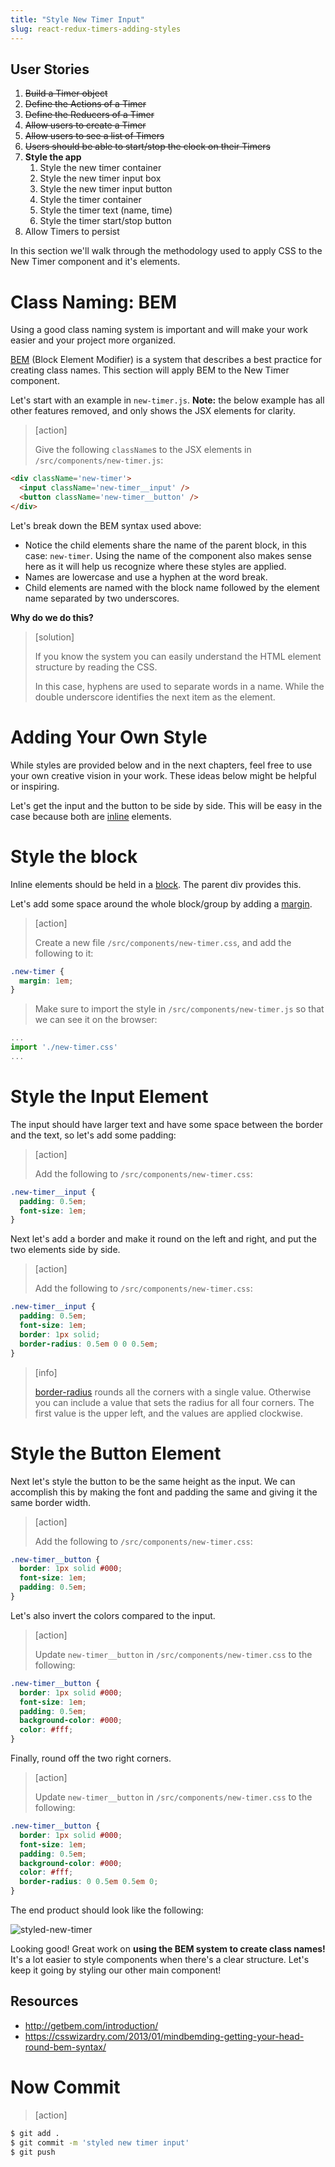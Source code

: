 ```yaml
---
title: "Style New Timer Input"
slug: react-redux-timers-adding-styles
---
```


## User Stories

1. ~~Build a Timer object~~
1. ~~Define the Actions of a Timer~~
1. ~~Define the Reducers of a Timer~~
1. ~~Allow users to create a Timer~~
1. ~~Allow users to see a list of Timers~~
1. ~~Users should be able to start/stop the clock on their Timers~~
1. **Style the app**
    1. Style the new timer container
    1. Style the new timer input box
    1. Style the new timer input button
    1. Style the timer container
    1. Style the timer text (name, time)
    1. Style the timer start/stop button
1. Allow Timers to persist

In this section we'll walk through the methodology used to apply CSS to the New Timer component and it's elements.

# Class Naming: BEM

Using a good class naming system is important and will make your work easier and your project more organized.

[BEM](http://getbem.com/introduction/) (Block Element Modifier) is a system that describes a best practice for creating class names. This section will apply BEM to the New Timer component.

Let's start with an example in `new-timer.js`. **Note:** the below example has all other features removed, and only shows the JSX elements for clarity.

> [action]
>
> Give the following `className`s to the JSX elements in `/src/components/new-timer.js`:
>
```HTML
<div className='new-timer'>
  <input className='new-timer__input' />
  <button className='new-timer__button' />
</div>
```

Let's break down the BEM syntax used above:

- Notice the child elements share the name of the parent block, in this case: `new-timer`. Using the name of the component also makes sense here as it will help us recognize where these styles are applied.
- Names are lowercase and use a hyphen at the word break.
- Child elements are named with the block name followed by the element name separated by two underscores.

**Why do we do this?**

> [solution]
>
> If you know the system you can easily understand the HTML element structure by reading the CSS.
>
> In this case, hyphens are used to separate words in a name. While the
double underscore identifies the next item as the element.

# Adding Your Own Style

While styles are provided below and in the next chapters, feel free to use your own creative vision in your work. These ideas below might be helpful or inspiring.

Let's get the input and the button to be side by side. This will be easy in the case because both are [inline](https://www.w3schools.com/css/css_inline-block.asp) elements.

# Style the block

Inline elements should be held in a [block](https://www.w3schools.com/html/html_blocks.asp). The parent div provides this.

Let's add some space around the whole block/group by adding a [margin](https://www.w3schools.com/css/css_margin.asp).

> [action]
>
> Create a new file `/src/components/new-timer.css`, and add the following to it:
>
```css
.new-timer {
  margin: 1em;
}
```
> Make sure to import the style in `/src/components/new-timer.js` so that we can see it on the browser:
>
```js
...
import './new-timer.css'
...
```

# Style the Input Element

The input should have larger text and have some space
between the border and the text, so let's add some padding:

> [action]
>
> Add the following to `/src/components/new-timer.css`:
>
```css
.new-timer__input {
  padding: 0.5em;
  font-size: 1em;
}
```

Next let's add a border and make it round on the left and right, and put the two elements side by side.

> [action]
>
> Add the following to `/src/components/new-timer.css`:
>
```css
.new-timer__input {
  padding: 0.5em;
  font-size: 1em;
  border: 1px solid;
  border-radius: 0.5em 0 0 0.5em;
}
```

<!-- -->

> [info]
>
> [border-radius](https://www.w3schools.com/cssref/css3_pr_border-radius.asp) rounds all the corners with a single value. Otherwise you can include a value that sets the radius for all four corners. The first value is the upper left, and the values are applied clockwise.

# Style the Button Element

Next let's style the button to be the same height as the input. We can accomplish this by making the font and padding the same and giving it the
same border width.

> [action]
>
> Add the following to `/src/components/new-timer.css`:
>
```css
.new-timer__button {
  border: 1px solid #000;
  font-size: 1em;
  padding: 0.5em;
}
```

Let's also invert the colors compared to the input.

> [action]
>
> Update `new-timer__button` in `/src/components/new-timer.css` to the following:
>
```css
.new-timer__button {
  border: 1px solid #000;
  font-size: 1em;
  padding: 0.5em;
  background-color: #000;
  color: #fff;
}
```

Finally, round off the two right corners.

> [action]
>
> Update `new-timer__button` in `/src/components/new-timer.css` to the following:
>
```css
.new-timer__button {
  border: 1px solid #000;
  font-size: 1em;
  padding: 0.5em;
  background-color: #000;
  color: #fff;
  border-radius: 0 0.5em 0.5em 0;
}
```

The end product should look like the following:

![styled-new-timer](assets/styled-new-timer.png)

Looking good! Great work on **using the BEM system to create class names!** It's a lot easier to style components when there's a clear structure. Let's keep it going by styling our other main component!

## Resources

- http://getbem.com/introduction/
- https://csswizardry.com/2013/01/mindbemding-getting-your-head-round-bem-syntax/

# Now Commit

>[action]
>
```bash
$ git add .
$ git commit -m 'styled new timer input'
$ git push
```
